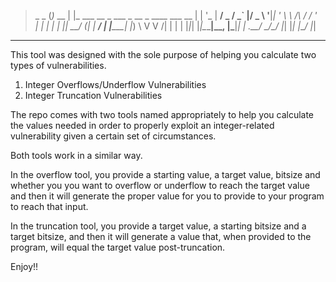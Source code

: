 >  _       _
> (_)_ __ | |_ ___  __ _  ___ _ __      _ ____      ___ __
> | | '_ \| __/ _ \/ _` |/ _ \ '__|____| '_ \ \ /\ / / '_ \
> | | | | | ||  __/ (_| |  __/ | |_____| |_) \ V  V /| | | |
> |_|_| |_|\__\___|\__, |\___|_|       | .__/ \_/\_/ |_| |_|
>                  |___/               |_|
---
This tool was designed with the sole purpose of helping you calculate two types of vulnerabilities.

 1. Integer Overflows/Underflow Vulnerabilities
 2. Integer Truncation Vulnerabilities

The repo comes with two tools named appropriately to help you calculate the values needed in order to properly exploit an integer-related vulnerability given a certain set of circumstances.

Both tools work in a similar way.

In the overflow tool, you provide a starting value, a target value, bitsize and whether you you want to overflow or underflow to reach the target value and then it will generate the proper value for you to provide to your program to reach that input.

In the truncation tool, you provide a target value, a starting bitsize and a target bitsize, and then it will generate a value that, when provided to the program, will equal the target value post-truncation.

Enjoy!!
